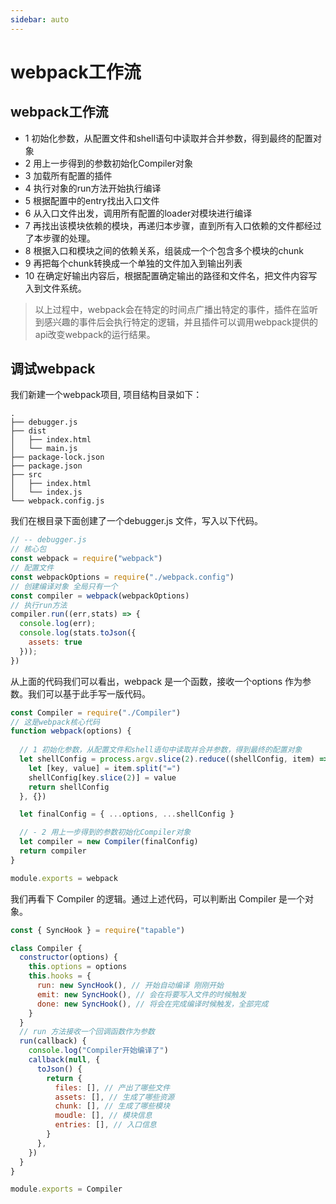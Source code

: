 ```yaml
---
sidebar: auto
---
```


# webpack工作流

## webpack工作流
- 1 初始化参数，从配置文件和shell语句中读取并合并参数，得到最终的配置对象
- 2 用上一步得到的参数初始化Compiler对象
- 3 加载所有配置的插件
- 4 执行对象的run方法开始执行编译
- 5 根据配置中的entry找出入口文件
- 6 从入口文件出发，调用所有配置的loader对模块进行编译
- 7 再找出该模块依赖的模块，再递归本步骤，直到所有入口依赖的文件都经过了本步骤的处理。
- 8 根据入口和模块之间的依赖关系，组装成一个个包含多个模块的chunk
- 9 再把每个chunk转换成一个单独的文件加入到输出列表
- 10 在确定好输出内容后，根据配置确定输出的路径和文件名，把文件内容写入到文件系统。

> 以上过程中，webpack会在特定的时间点广播出特定的事件，插件在监听到感兴趣的事件后会执行特定的逻辑，并且插件可以调用webpack提供的api改变webpack的运行结果。

## 调试webpack

我们新建一个webpack项目, 项目结构目录如下：

```
.
├── debugger.js
├── dist
│   ├── index.html
│   └── main.js
├── package-lock.json
├── package.json
├── src
│   ├── index.html
│   └── index.js
└── webpack.config.js
```

我们在根目录下面创建了一个debugger.js 文件，写入以下代码。

```js
// -- debugger.js
// 核心包
const webpack = require("webpack")
// 配置文件
const webpackOptions = require("./webpack.config")
// 创建编译对象 全局只有一个
const compiler = webpack(webpackOptions)
// 执行run方法
compiler.run((err,stats) => {
  console.log(err);
  console.log(stats.toJson({
    assets: true
  }));
})
```

从上面的代码我们可以看出，webpack 是一个函数，接收一个options 作为参数。我们可以基于此手写一版代码。

```js
const Compiler = require("./Compiler")
// 这是webpack核心代码
function webpack(options) {
  
  // 1 初始化参数，从配置文件和shell语句中读取并合并参数，得到最终的配置对象
  let shellConfig = process.argv.slice(2).reduce((shellConfig, item) => {
    let [key, value] = item.split("=")
    shellConfig[key.slice(2)] = value
    return shellConfig
  }, {})

  let finalConfig = { ...options, ...shellConfig }

  // - 2 用上一步得到的参数初始化Compiler对象
  let compiler = new Compiler(finalConfig)
  return compiler
}

module.exports = webpack
```

我们再看下 Compiler 的逻辑。通过上述代码，可以判断出 Compiler 是一个对象。

```js
const { SyncHook } = require("tapable")

class Compiler {
  constructor(options) {
    this.options = options
    this.hooks = {
      run: new SyncHook(), // 开始自动编译 刚刚开始
      emit: new SyncHook(), // 会在将要写入文件的时候触发
      done: new SyncHook(), // 将会在完成编译时候触发，全部完成
    }
  }
  // run 方法接收一个回调函数作为参数
  run(callback) {
    console.log("Compiler开始编译了")
    callback(null, {
      toJson() {
        return {
          files: [], // 产出了哪些文件
          assets: [], // 生成了哪些资源
          chunk: [], // 生成了哪些模块
          moudle: [], // 模块信息
          entries: [], // 入口信息
        }
      },
    })
  }
}

module.exports = Compiler
```

